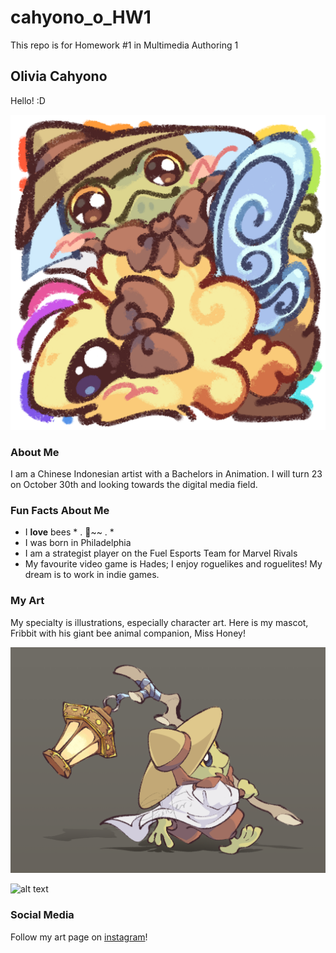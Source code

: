 # cahyono_o_HW1
This repo is for Homework #1 in Multimedia Authoring 1

## Olivia Cahyono
Hello! :D

![alt text](images/Logo.png)

### About Me
I am a Chinese Indonesian artist with a Bachelors in Animation. I will turn 23 on October 30th and looking towards the digital media field.

### Fun Facts About Me
* I **love** bees * . 🐝~~ . *
* I was born in Philadelphia
* I am a strategist player on the Fuel Esports Team for Marvel Rivals
* My favourite video game is Hades; I enjoy roguelikes and roguelites! My dream is to work in indie games.

### My Art
My specialty is illustrations, especially character art. Here is my mascot, Fribbit with his giant bee animal companion, Miss Honey!

![alt text](images/Fribbit%20Lantern.png)

![alt text](images/Fribbit%20and%20Bee%20mount.png)

### Social Media
Follow my art page on [instagram](https://www.google.com/url?sa=t&source=web&rct=j&opi=89978449&url=https://www.instagram.com/strifepainter/%3Fhl%3Den&ved=2ahUKEwjThpCUg4aQAxUMv4kEHawEESgQFnoECB0QAQ&usg=AOvVaw1lNdX3q75uMD2qAsMdNOBT)!
